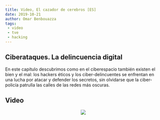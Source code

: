 ```yaml
---
title: Video, El cazador de cerebros [ES]
date: 2019-10-21
author: Omar Benbouazza
tags:
 - video
 - tve
 - hacking
---
```


## Ciberataques. La delincuencia digital

En este capítulo descubrimos como en el ciberespacio también existen el bien y el mal: los hackers éticos y los ciber-delincuentes se enfrentan en una lucha por atacar y defender los secretos, sin olvidarse que la ciber-policía patrulla las calles de las redes más oscuras.

## Video

<p align="center">
  <a href="http://www.rtve.es/m/alacarta/videos/el-cazador-de-cerebros/cazador-cerebros-ciberataques-delincuencia-digital/5417722/"><img src="https://i.imgur.com/ATsrE5Z.jpg"/>
